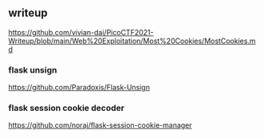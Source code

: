 ## writeup
 https://github.com/vivian-dai/PicoCTF2021-Writeup/blob/main/Web%20Exploitation/Most%20Cookies/MostCookies.md

### flask unsign
https://github.com/Paradoxis/Flask-Unsign

### flask session cookie decoder
https://github.com/noraj/flask-session-cookie-manager